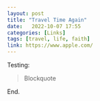 ```yaml
---
layout: post
title: "Travel Time Again"
date:   2022-10-07 17:55
categories: [Links]
tags: [travel, life, faith]
link: https://www.apple.com/
---
```


Testing:

>Blockquote

End.
